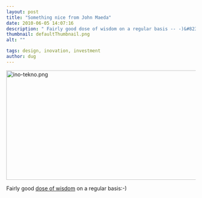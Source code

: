 ```yaml
---
layout: post
title: "Something nice from John Maeda"
date: 2010-06-05 14:07:16
description: " Fairly good dose of wisdom on a regular basis -- -)&#8230;"
thumbnail: defaultThumbnail.png
alt: ""

tags: design, inovation, investment
author: dug
---
```


<p><a href="http://donkeyontheedge.com/assets_c/2010/06/ino-tekno-58.html" onclick="window.open('http://donkeyontheedge.com/assets_c/2010/06/ino-tekno-58.html','popup','width=624,height=339,scrollbars=no,resizable=no,toolbar=no,directories=no,location=no,menubar=no,status=no,left=0,top=0'); return false"><img src="http://donkeyontheedge.com/assets_c/2010/06/ino-tekno-thumb-535x290-58.png" alt="ino-tekno.png"  style="" height="290" width="535" /></a></p>

<p>Fairly good <a href="http://twitter.com/johnmaeda">dose of wisdom</a> on a regular basis:-)</p>
